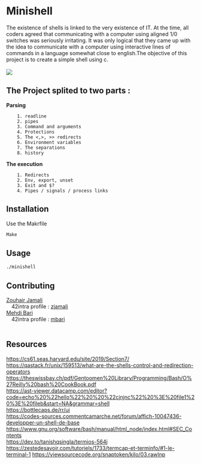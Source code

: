 #  Minishell

The existence of shells is linked to the very existence of IT. At the time, all coders agreed
that communicating with a computer using aligned 1/0 switches was seriously
irritating. It was only logical that they came up with the idea to communicate with
a computer using interactive lines of commands in a language somewhat close
to english.The objective of this project is to create a simple shell using c.
<br>
<br>
<img src='https://github.com/zjamali/minishell-42cursus/blob/main/src/final_60c4dba80b27fc007b882d1d_636236.gif'/>
##  The Project splited to two parts :
**Parsing**

        1. readline
        2. pipes
        3. Command and arguments
        4. Protections
        5. The <,>, >> redirects
        6. Environment variables
        7. The separations
        8. history
**The execution**


        1. Redirects
        2. Env, export, unset
        3. Exit and $?
        4. Pipes / signals / process links 

## Installation

Use the Makrfile
```bash
Make
```

## Usage

```bash
./minishell

```
## Contributing 

[Zouhair Jamali](https://github.com/zjamali)
<br/>
&emsp;42intra profile : [zjamali](https://profile.intra.42.fr/users/zjamali)
<br/>
[Mehdi Bari](https://github.com/barimehdi77)<br/>
&emsp;42intra profile : [mbari](https://profile.intra.42.fr/users/mbari) <br/>
<br/>
## Resources
https://cs61.seas.harvard.edu/site/2019/Section7/ <br>
https://qastack.fr/unix/159513/what-are-the-shells-control-and-redirection-operators <br>
https://theswissbay.ch/pdf/Gentoomen%20Library/Programming/Bash/O%27Reilly%20bash%20CookBook.pdf <br>
https://ast-viewer.datacamp.com/editor?code=echo%20%22hello%22%20%20%22cjnjnc%22%20%3E%20file1%20%3E%20fileb&start=NA&grammar=shell <br>
https://bottlecaps.de/rr/ui <br>
https://codes-sources.commentcamarche.net/forum/affich-10047436-developper-un-shell-de-base <br>
https://www.gnu.org/software/bash/manual/html_node/index.html#SEC_Contents <br>
https://dev.to/tanishqsingla/termios-564j <br>
https://zestedesavoir.com/tutoriels/1733/termcap-et-terminfo/#1-le-terminal-1
https://viewsourcecode.org/snaptoken/kilo/03.rawInp
